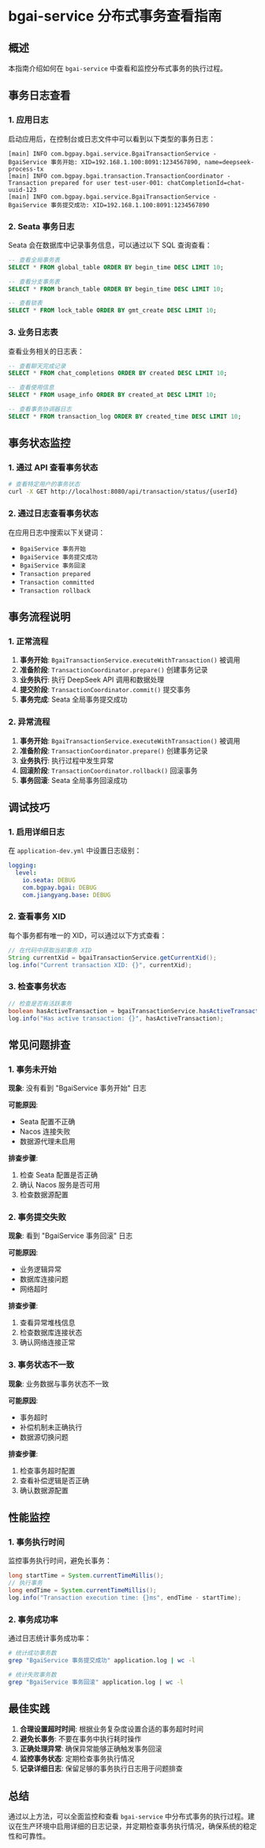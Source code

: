 # bgai-service 分布式事务查看指南

## 概述

本指南介绍如何在 `bgai-service` 中查看和监控分布式事务的执行过程。

## 事务日志查看

### 1. 应用日志

启动应用后，在控制台或日志文件中可以看到以下类型的事务日志：

```
[main] INFO com.bgpay.bgai.service.BgaiTransactionService - BgaiService 事务开始: XID=192.168.1.100:8091:1234567890, name=deepseek-process-tx
[main] INFO com.bgpay.bgai.transaction.TransactionCoordinator - Transaction prepared for user test-user-001: chatCompletionId=chat-uuid-123
[main] INFO com.bgpay.bgai.service.BgaiTransactionService - BgaiService 事务提交成功: XID=192.168.1.100:8091:1234567890
```

### 2. Seata 事务日志

Seata 会在数据库中记录事务信息，可以通过以下 SQL 查询查看：

```sql
-- 查看全局事务表
SELECT * FROM global_table ORDER BY begin_time DESC LIMIT 10;

-- 查看分支事务表
SELECT * FROM branch_table ORDER BY begin_time DESC LIMIT 10;

-- 查看锁表
SELECT * FROM lock_table ORDER BY gmt_create DESC LIMIT 10;
```

### 3. 业务日志表

查看业务相关的日志表：

```sql
-- 查看聊天完成记录
SELECT * FROM chat_completions ORDER BY created DESC LIMIT 10;

-- 查看使用信息
SELECT * FROM usage_info ORDER BY created_at DESC LIMIT 10;

-- 查看事务协调器日志
SELECT * FROM transaction_log ORDER BY created_time DESC LIMIT 10;
```

## 事务状态监控

### 1. 通过 API 查看事务状态

```bash
# 查看特定用户的事务状态
curl -X GET http://localhost:8080/api/transaction/status/{userId}
```

### 2. 通过日志查看事务状态

在应用日志中搜索以下关键词：
- `BgaiService 事务开始`
- `BgaiService 事务提交成功`
- `BgaiService 事务回滚`
- `Transaction prepared`
- `Transaction committed`
- `Transaction rollback`

## 事务流程说明

### 1. 正常流程

1. **事务开始**: `BgaiTransactionService.executeWithTransaction()` 被调用
2. **准备阶段**: `TransactionCoordinator.prepare()` 创建事务记录
3. **业务执行**: 执行 DeepSeek API 调用和数据处理
4. **提交阶段**: `TransactionCoordinator.commit()` 提交事务
5. **事务完成**: Seata 全局事务提交成功

### 2. 异常流程

1. **事务开始**: `BgaiTransactionService.executeWithTransaction()` 被调用
2. **准备阶段**: `TransactionCoordinator.prepare()` 创建事务记录
3. **业务执行**: 执行过程中发生异常
4. **回滚阶段**: `TransactionCoordinator.rollback()` 回滚事务
5. **事务回滚**: Seata 全局事务回滚成功

## 调试技巧

### 1. 启用详细日志

在 `application-dev.yml` 中设置日志级别：

```yaml
logging:
  level:
    io.seata: DEBUG
    com.bgpay.bgai: DEBUG
    com.jiangyang.base: DEBUG
```

### 2. 查看事务 XID

每个事务都有唯一的 XID，可以通过以下方式查看：

```java
// 在代码中获取当前事务 XID
String currentXid = bgaiTransactionService.getCurrentXid();
log.info("Current transaction XID: {}", currentXid);
```

### 3. 检查事务状态

```java
// 检查是否有活跃事务
boolean hasActiveTransaction = bgaiTransactionService.hasActiveTransaction();
log.info("Has active transaction: {}", hasActiveTransaction);
```

## 常见问题排查

### 1. 事务未开始

**现象**: 没有看到 "BgaiService 事务开始" 日志

**可能原因**:
- Seata 配置不正确
- Nacos 连接失败
- 数据源代理未启用

**排查步骤**:
1. 检查 Seata 配置是否正确
2. 确认 Nacos 服务是否可用
3. 检查数据源配置

### 2. 事务提交失败

**现象**: 看到 "BgaiService 事务回滚" 日志

**可能原因**:
- 业务逻辑异常
- 数据库连接问题
- 网络超时

**排查步骤**:
1. 查看异常堆栈信息
2. 检查数据库连接状态
3. 确认网络连接正常

### 3. 事务状态不一致

**现象**: 业务数据与事务状态不一致

**可能原因**:
- 事务超时
- 补偿机制未正确执行
- 数据源切换问题

**排查步骤**:
1. 检查事务超时配置
2. 查看补偿逻辑是否正确
3. 确认数据源配置

## 性能监控

### 1. 事务执行时间

监控事务执行时间，避免长事务：

```java
long startTime = System.currentTimeMillis();
// 执行事务
long endTime = System.currentTimeMillis();
log.info("Transaction execution time: {}ms", endTime - startTime);
```

### 2. 事务成功率

通过日志统计事务成功率：

```bash
# 统计成功事务数
grep "BgaiService 事务提交成功" application.log | wc -l

# 统计失败事务数
grep "BgaiService 事务回滚" application.log | wc -l
```

## 最佳实践

1. **合理设置超时时间**: 根据业务复杂度设置合适的事务超时时间
2. **避免长事务**: 不要在事务中执行耗时操作
3. **正确处理异常**: 确保异常能够正确触发事务回滚
4. **监控事务状态**: 定期检查事务执行情况
5. **记录详细日志**: 保留足够的事务执行日志用于问题排查

## 总结

通过以上方法，可以全面监控和查看 `bgai-service` 中分布式事务的执行过程。建议在生产环境中启用详细的日志记录，并定期检查事务执行情况，确保系统的稳定性和可靠性。
